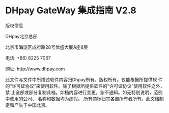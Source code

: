 # DHpay  GateWay 集成指南 V2.8

版权信息 

DHpay北京总部 

北京市海淀区成府路28号优盛大厦A座8层 

电话: +86) 8225 7067 

网址: http://www.dhpay.com 

此文件与文件中所描述软件内容归Dhpay所有。版权所有。仅能根据所提供软 件的“许可证协议”来使用软件。除了根据所提供软件的“许可证协议”使用软件之外，禁 止全部或部分复制此档。如档内容进行变更，恕不通知。如无特别说明，范例中使用的公司、 名称和数据均为虚假。 所有商标归其各自所有者所有。此文档制定和产生于中国北京。

